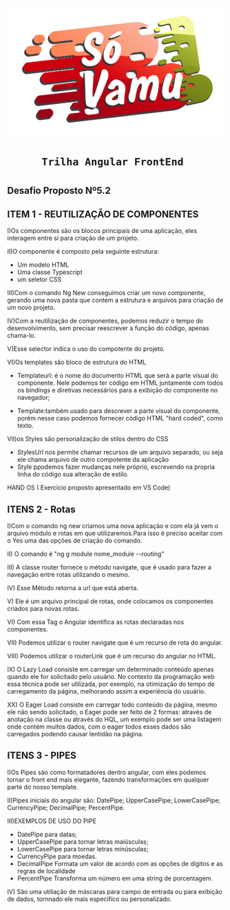 <h1>
 <img src = "logo.png">
<h1>
 
 <h1 align = "center"> 
 
    Trilha Angular FrontEnd 
<h1>

## Desafio Proposto Nº5.2 ##


## ITEM 1 - REUTILIZAÇÃO DE COMPONENTES ##

I)Os componentes são os blocos principais de uma aplicação, eles interagem entre si para criação de um projeto.

II)O componente é composto pela seguinte estrutura:
- Um modelo HTML
- Uma classe Typescript
- um seletor CSS

III)Com o comando Ng New conseguimos criar um novo componente, gerando uma nova pasta que contem a estrutura e arquivos para criação de um novo projeto.

IV)Com a reutilização de componentes, podemos reduzir o tempo do desenvolvimento, sem precisar reescrever a função do código, apenas chama-lo.

V)Esse selector indica o uso do compotente do projeto.

VI)Os templates são bloco de estrutura do HTML
- Templateurl: é o nome do documento HTML que será a parte visual do componente. Nele podemos ter código em HTML juntamente com todos os bindings e diretivas necessários para a exibição do componente no navegador;

- Template:também usado para descrever a parte visual do componente, porém nesse caso podemos fornecer código HTML "hard coded", como texto.

VII)os Styles são personalização de stilos dentro do CSS
- StylesUrl nos permite chamar recursos de um arquivo separado, ou seja ele chama arquivo de outro compotente da aplicação
- Style ppodemos fazer mudanças nele próprio, escrevendo na propria linha do código sua alteração de estilo.

HAND OS ( Exercicio proposto apresentado em VS Code)

## ITENS 2 - Rotas ##
I)Com o comando ng new criamos uma nova aplicação e com ela já vem o arquivo modulo e rotas em que utilizaremos.Para isso é preciso aceitar com o Yes uma das opções de criação do comando.

II) O comando é "ng g module nome_module --routing"

III) A classe router fornece o método navigate, que é usado para fazer a navegação entre rotas utilizando o mesmo.

IV) Esse Método retorna a url que está aberta.

V) Ele é um arquivo principal de rotas, onde colocamos os componentes criados para novas rotas.

VI) Com essa Tag o Angular identifica as rotas declaradas nos componentes.

VII) Podemos utilizar o router navigate que é um recurso de rota do angular.

VIII) Podemos utilizar o routerLink que é um recurso do angular no HTML.


IX) O Lazy Load consiste em carregar um determinado conteúdo apenas quando ele for solicitado pelo usuário. No contexto da programação web essa técnica pode ser utilizada, por exemplo, na otimização do tempo de carregamento da página, melhorando assim a experiência do usuário.

XX) O Eager Load consiste em carregar todo conteúdo da página, mesmo ele não sendo solicitado, o Eager pode ser feito de 2 formas: através de anotação na classe ou através do HQL, um exemplo pode ser uma listagem onde contém muitos dados, com o eager todos esses dados são carregados podendo causar lentidão na página.

## ITENS 3 - PIPES ##

I)Os Pipes são como formatadores dentro angular, com eles podemos tornar o front end mais elegante, fazendo transformações em qualquer parte do nosso template.

II)Pipes iniciais do angular são:
DatePipe; UpperCasePipe; LowerCasePipe; CurrencyPipe;
DecimalPipe; PercentPipe.

III)EXEMPLOS DE USO DO PIPE 
- DatePipe para datas;
- UpperCasePipe para tornar letras maiúsculas;
- LowerCasePipe para tornar letras minúsculas;
- CurrencyPipe para moedas.
- DecimalPipe Formata um valor de acordo com as opções de dígitos e as regras de localidade
- PercentPipe Transforma um número em uma string de porcentagem.

IV) São uma utiliação de máscaras para campo de entrada ou para exibição de dados, tornnado ele mais especifico ou personalizado.

